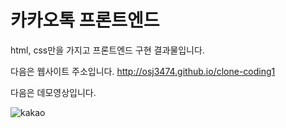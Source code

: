 # 카카오톡 프론트엔드

html, css만을 가지고 프론트엔드 구현 결과물입니다.



다음은 웹사이트 주소입니다.
http://osj3474.github.io/clone-coding1



다음은 데모영상입니다.





![kakao](https://user-images.githubusercontent.com/42775225/87564386-48e0bb80-c6fb-11ea-98d5-e3073637a91e.gif)